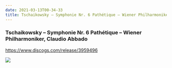 ```yaml
---
date: 2021-03-13T00-34-33
title: Tschaikowsky – Symphonie Nr. 6 Pathétique – Wiener Philharmoniker, Claudio Abbado 
---
```

### Tschaikowsky – Symphonie Nr. 6 Pathétique – Wiener Philharmoniker, Claudio Abbado 
https://www.discogs.com/release/3959496

![](dayone-moment://9ACFDF5F6D9247E89FFBC05011A56D7B)
